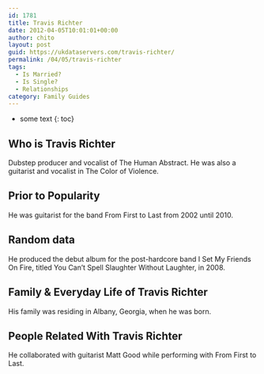 ```yaml
---
id: 1781
title: Travis Richter
date: 2012-04-05T10:01:01+00:00
author: chito
layout: post
guid: https://ukdataservers.com/travis-richter/
permalink: /04/05/travis-richter
tags:
  - Is Married?
  - Is Single?
  - Relationships
category: Family Guides
---
```


* some text
{: toc}
          
          
## Who is  Travis Richter
                  
                  
                  
Dubstep producer and vocalist of The Human Abstract. He was also a guitarist and vocalist in The Color of Violence.
                  
                
                
                
## Prior to Popularity 
                  
                  
                  
He was guitarist for the band From First to Last from 2002 until 2010.
                  
                
                
                
## Random data 
                  
                  
                  
He produced the debut album for the post-hardcore band I Set My Friends On Fire, titled You Can&#8217;t Spell Slaughter Without Laughter, in 2008.
                  
                
                
                
## Family & Everyday Life of Travis Richter
                  
                  
                  
His family was residing in Albany, Georgia, when he was born.
                  
                
                
                
## People Related With  Travis Richter
                  
                  
                  
He collaborated with guitarist Matt Good while performing with From First to Last.
                  
                
              
            
          
          
          
    
    
  
